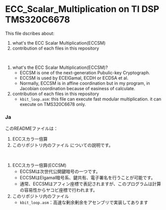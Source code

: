 # ECC_Scalar_Multiplication on TI DSP TMS320C6678

This file dscribes about:
1. what's the ECC Scalar Multiplication(ECCSM)
1. contribution of each files in this repository

<br>

1. what's the ECC Scalar Multiplication(ECCSM)?
    - ECCSM is one of the next-generation Pubulic-key Cryptograph.
    - ECCSM is used by ECElGamal, ECDH or ECDSA et al.
    - Normally, ECCSM is in affine coordination but in my program, in Jacobian coordination because of easiness of calculate.
1. contribution of each files in this repository
    - `kbit_loop.asm`: this file can execute fast modular multiplication. it can execute on TMS320C6678 only.


### Ja

このREADMEファイルは：
1. ECCスカラー倍算
1. このリポジトリ内のファイル
についての説明です。

<br>

1. ECCスカラー倍算(ECCSM)
    - ECCSMは次世代公開鍵暗号の一つです。
    - ECCSMはElgamal暗号系、鍵共有、電子署名を行うことが可能です。
    - 通常、ECCSMはアフィン座標で表記されますが、このプログラムは計算の容易性からヤコビ座標で行われます。
1. このリポジトリ内のファイル
    - `kbit_loop.asm`：高速な剰余剰余をアセンブリで実装してあります
